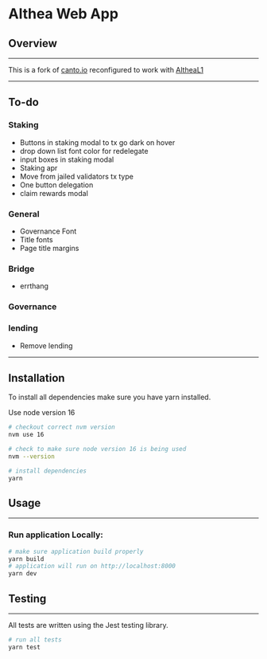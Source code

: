 # Althea Web App

## Overview

---

This is a fork of [canto.io](https://www.canto.io/)
reconfigured to work with [AltheaL1](https://github.com/althea-net/althea-L1)

---

## To-do

### Staking
- Buttons in staking modal to tx go dark on hover
- drop down list font color for redelegate
- input boxes in staking modal
- Staking apr
- Move from jailed validators tx type
- One button delegation
- claim rewards modal

### General
- Governance Font
- Title fonts
- Page title margins

### Bridge
- errthang

### Governance


### lending
- Remove lending

---

## Installation


To install all dependencies make sure you have yarn installed.

Use node version 16

```bash
# checkout correct nvm version
nvm use 16

# check to make sure node version 16 is being used
nvm --version

# install dependencies
yarn
```

## Usage

---

### Run application Locally:

```bash
# make sure application build properly
yarn build
# application will run on http://localhost:8000
yarn dev
```

## Testing

---

All tests are written using the Jest testing library. 

```bash
# run all tests
yarn test 
```